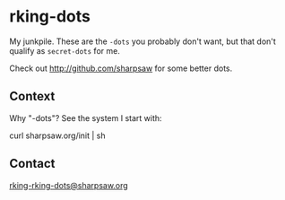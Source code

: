 rking-dots
==========

My junkpile. These are the `-dots` you probably don't want, but that don't
qualify as `secret-dots` for me.

Check out http://github.com/sharpsaw for some better dots.

Context
-------

Why "-dots"?  See the system I start with:

  curl sharpsaw.org/init | sh

Contact
-------

rking-rking-dots@sharpsaw.org
